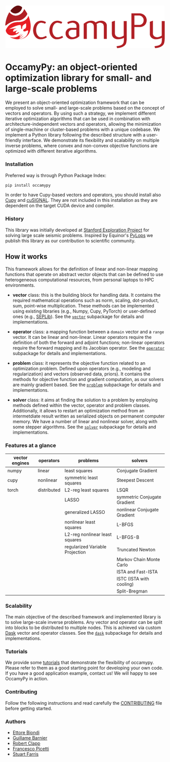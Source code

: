 ![occamypy](readme_img/logo192.png)

# OccamyPy: an object-oriented optimization library for small- and large-scale problems

We present an object-oriented optimization framework that can be employed to solve
small- and large-scale problems based on the concept of vectors and operators.
By using such a strategy, we implement different iterative optimization algorithms
that can be used in combination with architecture-independent vectors and operators,
allowing the minimization of single-machine or cluster-based problems with a unique codebase.
We implement a Python library following the described structure with a user-friendly interface.
We demonstrate its flexibility and scalability on multiple inverse problems,
where convex and non-convex objective functions are optimized with different iterative algorithms.

### Installation
Preferred way is through Python Package Index:
```bash
pip install occamypy
```
In order to have Cupy-based vectors and operators, you should install also [Cupy](https://docs.cupy.dev/en/stable/install.html#install-cupy) and [cuSIGNAL](https://github.com/rapidsai/cusignal#installation).
They are not included in this installation as they are dependent on the target CUDA device and compiler.

### History
This library was initially developed at
[Stanford Exploration Project](http://zapad.stanford.edu/ettore88/python-solver)
for solving large scale seismic problems.
Inspired by Equinor's [PyLops](https://github.com/equinor/pylops)
we publish this library as our contribution to scientific community.

## How it works
This framework allows for the definition of linear and non-linear mapping functions that
operate on abstract vector objects that can be defined to use
heterogeneous computational resources, from personal laptops to HPC environments.

- **vector** class: this is the building block for handling data. It contains the required
mathematical operations such as norm, scaling, dot-product, sum, point-wise multiplication.
These methods can be implemented using existing libraries (e.g., Numpy, Cupy, PyTorch) or
user-defined ones (e.g., [SEPLib](http://sepwww.stanford.edu/doku.php?id=sep:software:seplib)).
See the [`vector`](./occamypy/vector) subpackage for details and implementations.

- **operator** class: a mapping function between a `domain` vector and a `range` vector.
It  can be linear and non-linear.
Linear operators require the definition of both the forward and adjoint functions;
non-linear operators require the forward mapping and its Jacobian operator.
See the [`operator`](./occamypy/operator) subpackage for details and implementations.

- **problem** class: it represents the objective function related to  an optimization problem.
Defined upon operators (e.g., modeling and regularization) and vectors (observed data, priors).
It contains the methods for objective function and gradient computation, as our solvers are mainly gradient based.
See the [`problem`](./occamypy/problem) subpackage for details and implementations.

- **solver** class: it aims at finding the solution to a problem by employing methods
defined within the vector, operator and problem classes.
Additionally, it allows to restart an optimization method from an intermetdiate result
written as serialized objects on permanent computer memory.
We have a number of linear and nonlinear solver, along with some stepper algorithms.
See the [`solver`](./occamypy/solver) subpackage for details and implementations.

### Features at a glance

| vector engines | operators | problems | solvers |
|-|-|-|-|
| numpy | linear      | least squares                   | Conjugate Gradient           |
| cupy  | nonlinear   | symmetric least squares         | Steepest Descent             |
| torch | distributed | L2-reg least squares            | LSQR                         |
|       |             | LASSO                           | symmetric Conjugate Gradient |
|       |             | generalized LASSO               | nonlinear Conjugate Gradient |
|       |             | nonlinear least squares         | L-BFGS                       |
|       |             | L2-reg nonlinear least squares  | L-BFGS-B                     |
|       |             | regularized Variable Projection | Truncated Newton             |
|       |             |                                 | Markov Chain Monte Carlo     |
|       |             |                                 | ISTA and Fast-ISTA           |
|       |             |                                 | ISTC (ISTA with cooling)     |
|       |             |                                 | Split-Bregman                |

### Scalability
The main objective of the described framework and implemented library is to solve large-scale inverse problems.
Any vector and operator can be split into blocks to be distributed to multiple nodes.
This is achieved via custom [Dask](https://dask.org/) vector and operator classes.
See the [`dask`](./occamypy/dask) subpackage for details and implementations.

### Tutorials
We provide some [tutorials](./tutorials) that demonstrate the flexibility of occamypy.
Please refer to them as a good starting point for developing your own code.
If you have a good application example, contact us! We will happy to see OccamyPy in action.
### Contributing
Follow the following instructions and read carefully the [CONTRIBUTING](CONTRIBUTING.md) file before getting started.

### Authors
 - [Ettore Biondi](https://github.com/biondiettore)
 - [Guillame Barnier](https://github.com/gbarnier)
 - [Robert Clapp](http://zapad.stanford.edu/bob)
 - [Francesco Picetti](https://github.com/fpicetti)
 - [Stuart Farris](https://github.com/stuart-farris)
